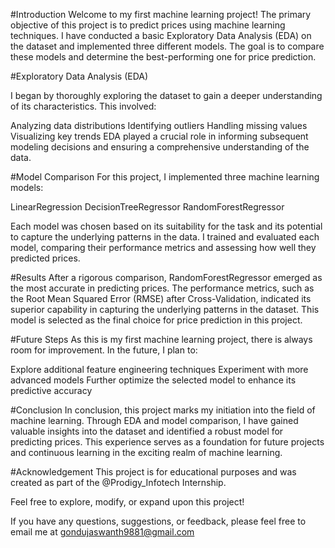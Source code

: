 #Introduction
Welcome to my first machine learning project! The primary objective of this project is to predict prices using machine learning techniques. I have conducted a basic Exploratory Data Analysis (EDA) on the dataset and implemented three different models. The goal is to compare these models and determine the best-performing one for price prediction.

#Exploratory Data Analysis (EDA)

I began by thoroughly exploring the dataset to gain a deeper understanding of its characteristics. This involved:

Analyzing data distributions
Identifying outliers
Handling missing values
Visualizing key trends
EDA played a crucial role in informing subsequent modeling decisions and ensuring a comprehensive understanding of the data.

#Model Comparison
For this project, I implemented three machine learning models:

LinearRegression
DecisionTreeRegressor
RandomForestRegressor

Each model was chosen based on its suitability for the task and its potential to capture the underlying patterns in the data. I trained and evaluated each model, comparing their performance metrics and assessing how well they predicted prices.

#Results
After a rigorous comparison, RandomForestRegressor emerged as the most accurate in predicting prices. The performance metrics, such as the Root Mean Squared Error (RMSE) after Cross-Validation, indicated its superior capability in capturing the underlying patterns in the dataset. This model is selected as the final choice for price prediction in this project.

#Future Steps
As this is my first machine learning project, there is always room for improvement. In the future, I plan to:

Explore additional feature engineering techniques
Experiment with more advanced models
Further optimize the selected model to enhance its predictive accuracy

#Conclusion
In conclusion, this project marks my initiation into the field of machine learning. Through EDA and model comparison, I have gained valuable insights into the dataset and identified a robust model for predicting prices. This experience serves as a foundation for future projects and continuous learning in the exciting realm of machine learning.

#Acknowledgement
This project is for educational purposes and was created as part of the @Prodigy_Infotech Internship.

Feel free to explore, modify, or expand upon this project!

If you have any questions, suggestions, or feedback, please feel free to email me at gondujaswanth9881@gmail.com
